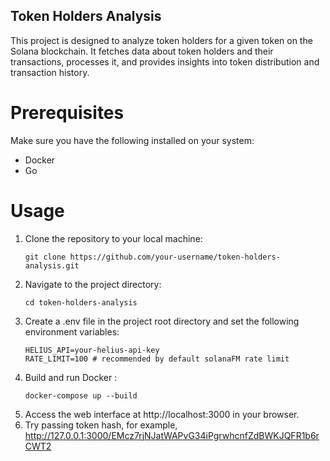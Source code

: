 ## Token Holders Analysis
This project is designed to analyze token holders for a given token on the Solana blockchain. 
It fetches data about token holders and their transactions, processes it, and provides insights into token distribution and transaction history.
# Prerequisites
Make sure you have the following installed on your system:
* Docker
* Go
# Usage
1. Clone the repository to your local machine:
    ```
    git clone https://github.com/your-username/token-holders-analysis.git
    ```
2. Navigate to the project directory:
    ```
    cd token-holders-analysis
    ```
3. Create a .env file in the project root directory and set the following environment variables:
    ```
    HELIUS_API=your-helius-api-key
    RATE_LIMIT=100 # recommended by default solanaFM rate limit
   ```
4. Build and run Docker :
    ```
   docker-compose up --build
   ```
5. Access the web interface at http://localhost:3000 in your browser. 
6. Try passing token hash, for example, http://127.0.0.1:3000/EMcz7rjNJatWAPvG34iPgrwhcnfZdBWKJQFR1b6rCWT2